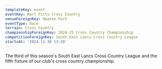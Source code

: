 ```yaml
---
templateKey: event
eventKey: Marl Pitts Cross Country
venueForeignKey: Heaton Park
eventType: Race
terrain: Cross Country
championshipForeignKey: 2024-25 Cross Country Championship
competitionForeignKey: South East Lancs Cross Country League
startsAt: '2024-11-30 13:20'
---
```

The third of this season's South East Lancs Cross Country League and the fifth fixture of our club's cross country championship. 